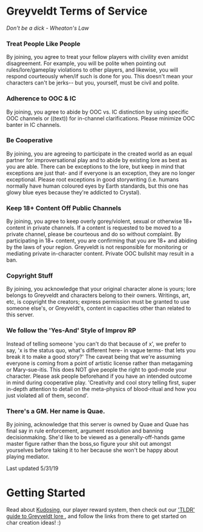 # Greyveldt Terms of Service
_Don't be a dick   - Wheaton's Law_

### Treat People Like People

By joining, you agree to treat your fellow players with civility even amidst disagreement. For example, you will be polite when pointing out rules/lore/gameplay violations to other players, and likewise, you will respond courteously when/if such is done for you. This doesn't mean your characters can't be jerks-- but you, yourself, must be civil and polite.

### Adherence to OOC & IC
By joining, you agree to abide by OOC vs. IC distinction by using specific OOC channels or ((text)) for in-channel clarifications. Please minimize OOC banter in IC channels.

### Be Cooperative
By joining, you are agreeing to participate in the created world as an equal partner for improversational play and to abide by existing lore as best as you are able. There can be exceptions to the lore, but keep in mind that exceptions are just that- and if everyone is an exception, they are no longer exceptional. Please root exceptions in good storywriting (i.e. humans normally have human coloured eyes by Earth standards, but this one has glowy blue eyes because they're addicted to Crystal).

### Keep 18+ Content Off Public Channels
By joining, you agree to keep overly gorey/violent, sexual or otherwise 18+ content in private channels. If a content is requested to be moved to a private channel, please be courteous and do so without complaint. By participating in 18+ content, you are confirming that you are 18+ and abiding by the laws of your region. Greyveldt is not responsible for monitoring or mediating private in-character content. Private OOC bullshit may result in a ban.

### Copyright Stuff
By joining, you acknowledge that your original character alone is yours; lore belongs to Greyveldt and characters belong to their owners. Writings, art, etc, is copyright the creators; express permission must be granted to use someone else's, or Greyveldt's, content in capacities other than related to this server.

### We follow the 'Yes-And' Style of Improv RP
Instead of telling someone 'you can't do that because of x', we prefer to say, 'x is the status quo, what's different here- in vague terms- that lets you break it to make a good story?' The caveat being that we're assuming everyone is coming from a point of artistic license rather than metagaming or Mary-sue-itis. This does NOT give people the right to god-mode your character. Please ask people beforehand if you have an intended outcome in mind during cooperative play. 'Creativity and cool story telling first, super in-depth attention to detail on the meta-physics of blood-ritual and how you just violated all of them, second'.

### There's a GM. Her name is Quae.
By joining, acknowledge that this server is owned by Quae and Quae has final say in rule enforcement, argument resolution and banning decisionmaking. She'd like to be viewed as a generally-off-hands game master figure rather than the boss,so figure your shit out amongst yourselves before taking it to her because she won't be happy about playing mediator.

Last updated 5/31/19


# Getting Started
Read about [Kudosing](https://github.com/Quae/greyveldt_lore/blob/master/getting_started/kudosing.md), our player reward system, then check out our ['TLDR' guide to Greyveldt lore ](https://github.com/Quae/greyveldt_lore/blob/master/getting_started/tldr-lore.md), and follow the links from there to get started on char creation ideas! :)


